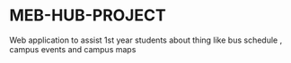 # MEB-HUB-PROJECT
Web application to assist 1st year students  about thing like bus schedule , campus events and campus maps
